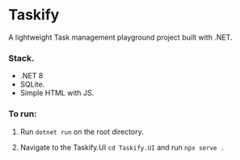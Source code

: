 # Taskify

A lightweight Task management playground project built with .NET.


### Stack.
- .NET 8
- SQLite.
- Simple HTML with JS.

### To run:

1) Run `dotnet run` on the root directory.

2) Navigate to the Taskify.UI `cd Taskify.UI` and run `npx serve .`

